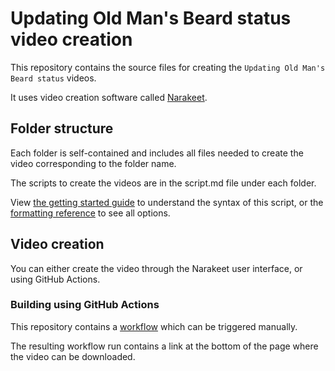 # Updating Old Man's Beard status video creation

This repository contains the source files for creating the `Updating Old Man's Beard status` videos. 

It uses video creation software called [Narakeet](https://www.narakeet.com/).

## Folder structure

Each folder is self-contained and includes all files needed to create the video corresponding to the folder name.

The scripts to create the videos are in the script.md file under each folder.

View [the getting started guide](https://www.narakeet.com/docs/script/) to understand the syntax of this script, or the [formatting reference](https://www.narakeet.com/docs/format/) to see all options.

## Video creation

You can either create the video through the Narakeet user interface, or using GitHub Actions. 

### Building using GitHub Actions

This repository contains a [workflow](./.github/workflows/make_omb_status_video.yml) which can be triggered manually.

The resulting workflow run contains a link at the bottom of the page where the video can be downloaded.